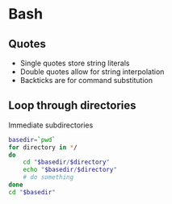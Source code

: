 Bash
====


Quotes
------

* Single quotes store string literals
* Double quotes allow for string interpolation
* Backticks are for command substitution



Loop through directories
------------------------

Immediate subdirectories

```bash
basedir=`pwd`
for directory in */
do
	cd "$basedir/$directory"
	echo "$basedir/$directory"
	# do something
done
cd "$basedir"
```


